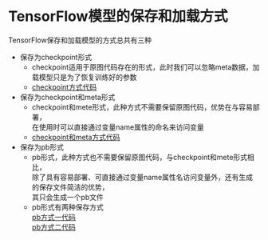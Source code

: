 # TensorFlow模型的保存和加载方式
  TensorFlow保存和加载模型的方式总共有三种
  * 保存为checkpoint形式
    * checkpoint适用于原图代码存在的形式，此时我们可以忽略meta数据，加载模型只是为了恢复训练好的参数
    * [checkpoint方式代码](https://github.com/lovejing0306/TensorFlow/blob/master/tf_skill/001_model_save_restore/model_save_restore_checkpoint.py)
  * 保存为checkpoint和meta形式
    * checkpoint和mete形式，此种方式不需要保留原图代码，优势在与容易部署，<br>在使用时可以直接通过变量name属性的命名来访问变量
    * [checkpoint和meta方式代码](https://github.com/lovejing0306/TensorFlow/blob/master/tf_skill/001_model_save_restore/model_save_restore_checkpoint_meta.py)
  * 保存为pb形式
    * pb形式，此种方式也不需要保留原图代码，与checkpoint和mete形式相比，<br>除了具有容易部署、可直接通过变量name属性名访问变量外，还有生成的保存文件简洁的优势，<br>其只会生成一个pb文件
    * pb形式有两种保存方式<br>[pb方式一代码](https://github.com/lovejing0306/TensorFlow/blob/master/tf_skill/001_model_save_restore/model_save_restore_pb_1.py)<br>[pb方式二代码](https://github.com/lovejing0306/TensorFlow/blob/master/tf_skill/001_model_save_restore/model_save_restore_pb_2.py)